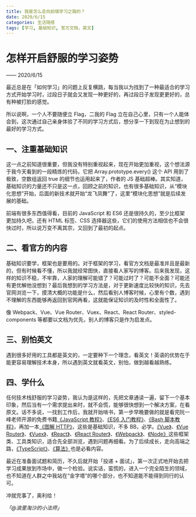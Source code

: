 ```yaml
---
title: 我是怎么走向前端学习之路的？
date: 2020/6/15
categories: 生活随感
tags: [学习, 基础知识, 官方文档，英文]
---
```


# 怎样开启舒服的学习姿势

—— 2020/6/15


最近总是在「如何学习」的问题上反复横跳，每当我以为找到了一种最适合的学习方式开始学习时，过段日子就会又发现一种更好的，再过段日子发现更更好的，总有种被打脸的感觉。


所以说啊，一个人不要随便立 Flag，二我的 Flag 立在自己心里，只有一个人能体会到，这次通过自己亲身体验了不同的学习方式后，想分享一下到现在为止想到的最好的学习方式。


## 一、注重基础知识


这一点之前知道很重要，但我没有特别重视起来，现在开始更加重视，这个想法源于我今天看到的一段精炼的代码，它把 Array.prototype.every() 这个 API 用到了极致，空数组返回 true 的细节也运用起来了，作者的 JS 基础超棒。其实知道，基础知识的力量还不只是这一点，回顾之前的知识，也有很多基础知识，从“模块化思想”开始，后面的新技术就开始“龙飞凤舞”了，这里“模块化思想”就是后续发展的基础。


前端有很多东西值得看，目前的 JavaScript 和 ES6 还是很持久的，至少比框架更加持久吧，还有 HTML 标签、CSS 选择器这些，它们的使用方法相信也不会很快过时，所以说万变不离其宗，又回到了最初的起点。


## 二、看官方的内容


基础知识要学，框架也是要用的。对于框架的学习，看官方文档是最准并且是最新的，但有时候看不懂，所以我就经常图快，直接看人家写的博客。后来我发现，这样的知识不稳，不牢靠，人家的理解可能错了？可能过时了？可能不全面？可能还有更优解他没想到？最后我想到的学习方法是，对于更新速度比较快的知识，先去官网浏览一下，摸清大概的功能是什么，然后看别人博客时候，心里有个数，遇到不理解的东西能够再返回到官网再看，这就能保证知识的及时性和全面性了。


像 Webpack、Vue、Vue Router、Vuex、React、React Router、styled-components 等都要以文档为优先，别人的博客只是作为启发点。


## 三、别怕英文


遇到很多好用的工具都是英文的，一定要种下一个理念，看英文！英语的优势在于能更容易理解技术本身，所以遇到英文就看英文，别怕，做到越看越熟练。


## 四、学什么


任何技术栈舒服的学习姿势，我认为是这样的，先把文章通读一遍，留下一个基本印象，然后当有一个需求提出来时，就不会慌，能够很快想到一个解决方案，在看原文。话不多说，一找到工作后，我就开始啃书，第一步早晚要做的就是看完阮一峰老师开源的免费书籍[《JavaScript 教程》](https://wangdoc.com/javascript/)、[《ES6 入门教程》](https://es6.ruanyifeng.com/)、[《Bash 脚本教程》](https://wangdoc.com/bash/)，再加一本[《图解 HTTP》](https://book.douban.com/subject/25863515/)，这些是基础知识，不多 BB，必学。[《Vue》](https://vuejs.org/index.html)、[《Vue Router》](https://router.vuejs.org/)、[《Vuex》](https://vuex.vuejs.org/zh/guide/)、[《React》](https://reactjs.org/)、[《React Router》](https://reacttraining.com/react-router/web/guides/quick-start)、[《Webpack》](https://webpack.js.org/)、[《Node》](https://nodejs.org/en/)这些框架类、工具类知识，适合先全部浏览，遇到问题再细看。为了后续成长，走向高端之路，[《TypeScript》](https://www.typescriptlang.org/)、[《算法》](https://book.douban.com/subject/10432347/)也是必看内容。


最近在准备面试题和简历，不久后就开始「投递 + 面试」，第一次正式地开始去把学习成果放到市场中，做一个检验。说实话，蛮慌的，进入一个完全陌生的领域，也不知道在人群之中我站在“金字塔”的哪个部分，也不知道能不能得到同行的认可。


冲就完事了，奥利给！


_「@浪里淘沙的小法师」_
